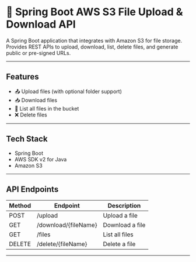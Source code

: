 # 🚀 Spring Boot AWS S3 File Upload & Download API

A Spring Boot application that integrates with Amazon S3 for file storage. Provides REST APIs to upload, download, list, delete files, and generate public or pre-signed URLs.

---

## Features

- 📤 Upload files (with optional folder support)  
- 📥 Download files  
- 📜 List all files in the bucket  
- ❌ Delete files  

---

## Tech Stack

- Spring Boot  
- AWS SDK v2 for Java  
- Amazon S3  

---

## API Endpoints

| Method | Endpoint | Description |
|--------|---------|-------------|
| POST   | /upload | Upload a file |
| GET    | /download/{fileName} | Download a file |
| GET    | /files | List all files |
| DELETE | /delete/{fileName} | Delete a file |

---
